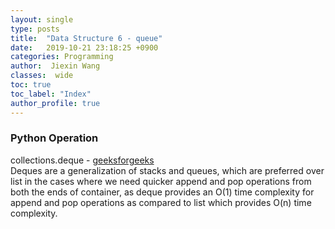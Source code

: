 ```yaml
---
layout: single
type: posts
title:  "Data Structure 6 - queue"
date:   2019-10-21 23:18:25 +0900
categories: Programming
author:  Jiexin Wang
classes:  wide
toc: true
toc_label: "Index"
author_profile: true
---
```


### Python Operation

collections.deque - [geeksforgeeks](https://www.geeksforgeeks.org/deque-in-python/)  
Deques are a generalization of stacks and queues, which are preferred over list in the cases where we need quicker append and pop operations from both the ends of container, as deque provides an O(1) time complexity for append and pop operations as compared to list which provides O(n) time complexity.

```python
